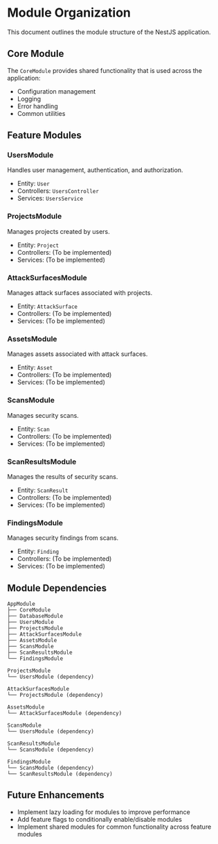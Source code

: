 # Module Organization

This document outlines the module structure of the NestJS application.

## Core Module

The `CoreModule` provides shared functionality that is used across the application:

- Configuration management
- Logging
- Error handling
- Common utilities

## Feature Modules

### UsersModule

Handles user management, authentication, and authorization.

- Entity: `User`
- Controllers: `UsersController`
- Services: `UsersService`

### ProjectsModule

Manages projects created by users.

- Entity: `Project`
- Controllers: (To be implemented)
- Services: (To be implemented)

### AttackSurfacesModule

Manages attack surfaces associated with projects.

- Entity: `AttackSurface`
- Controllers: (To be implemented)
- Services: (To be implemented)

### AssetsModule

Manages assets associated with attack surfaces.

- Entity: `Asset`
- Controllers: (To be implemented)
- Services: (To be implemented)

### ScansModule

Manages security scans.

- Entity: `Scan`
- Controllers: (To be implemented)
- Services: (To be implemented)

### ScanResultsModule

Manages the results of security scans.

- Entity: `ScanResult`
- Controllers: (To be implemented)
- Services: (To be implemented)

### FindingsModule

Manages security findings from scans.

- Entity: `Finding`
- Controllers: (To be implemented)
- Services: (To be implemented)

## Module Dependencies

```
AppModule
├── CoreModule
├── DatabaseModule
├── UsersModule
├── ProjectsModule
├── AttackSurfacesModule
├── AssetsModule
├── ScansModule
├── ScanResultsModule
└── FindingsModule

ProjectsModule
└── UsersModule (dependency)

AttackSurfacesModule
└── ProjectsModule (dependency)

AssetsModule
└── AttackSurfacesModule (dependency)

ScansModule
└── UsersModule (dependency)

ScanResultsModule
└── ScansModule (dependency)

FindingsModule
└── ScansModule (dependency)
└── ScanResultsModule (dependency)
```

## Future Enhancements

- Implement lazy loading for modules to improve performance
- Add feature flags to conditionally enable/disable modules
- Implement shared modules for common functionality across feature modules
